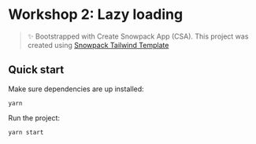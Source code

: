 # Workshop 2: Lazy loading

> ✨ Bootstrapped with Create Snowpack App (CSA).
This project was created using [Snowpack Tailwind Template](#quick-start)

## Quick start

Make sure dependencies are up installed:

```
yarn
```

Run the project:

```
yarn start
```